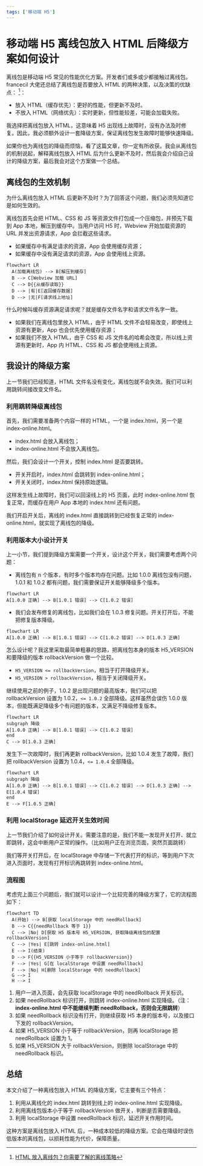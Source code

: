 ```yaml
---
tags: ['移动端 H5']
---
```


# 移动端 H5 离线包放入 HTML 后降级方案如何设计

离线包是移动端 H5 常见的性能优化方案。开发者们或多或少都接触过离线包。francecil 大佬还总结了离线包是否要放入 HTML 的两种决策，以及决策的优缺点： [^1]：

- 放入 HTML（缓存优先）：更好的性能，但更新不及时。
- 不放入 HTML（网络优先）：实时更新，但性能较差，可能会加载失败。

我选择把离线包放入 HTML，这意味着 H5 出现线上故障时，没有办法及时修复。因此，我必须额外设计一套降级方案，保证离线包发生故障时能够快速降级。

如果你也为离线包的降级而烦恼，看了这篇文章，你一定有所收获。我会从离线包的机制说起，解释离线包放入 HTML 后为什么更新不及时，然后我会介绍自己设计的降级方案，最后我会对这个方案做一个总结。

## 离线包的生效机制

为什么离线包放入 HTML 后更新不及时？为了回答这个问题，我们必须先知道它是如何生效的。

离线包首先会把 HTML、CSS 和 JS 等资源文件打包成一个压缩包，并预先下载到 App 本地，解压到缓存中。当用户访问 H5 时，Webview 开始加载资源的 URL 并发出资源请求，App 会拦截这些请求。

- 如果缓存中有满足请求的资源，App 会使用缓存资源；
- 如果缓存中没有满足请求的资源，App 会使用线上资源。

```mermaid
flowchart LR
  A(加载离线包) --> B[解压到缓存]
  B --> C[Webview 加载 URL]
  C --> D{{从缓存读取}}
  D --> |有|E[返回缓存数据]
  D --> |无|F[请求线上地址]
```

什么时候叫缓存资源满足请求呢？就是缓存文件名字和请求文件名字一致。

- 如果我们在离线包里放入 HTML，由于 HTML 文件不会轻易改变，即使线上资源有更新，App 也会优先使用缓存资源；
- 如果我们不放入 HTML，由于 CSS 和 JS 文件名的哈希会改变，所以线上资源有更新时，App 内 HTML、CSS 和 JS 都会使用线上资源。

## 我设计的降级方案

上一节我们已经知道，HTML 文件名没有变化，离线包就不会失效。我们可以利用跳转间接改变文件名。

### 利用跳转降级离线包

首先，我们需要准备两个内容一样的 HTML，一个是 index.html，另一个是 index-online.html。

- index.html 会放入离线包；
- index-online.html 不会放入离线包。


然后，我们会设计一个开关，控制 index.html 是否要跳转。

- 开关开启时，index.html 会跳转到 index-online.html；
- 开关关闭时，index.html 保持原始逻辑。

这样发生线上故障时，我们可以回滚线上的 H5 页面，此时 index-online.html 恢复正常，而缓存在用户 App 本地的 index.html 还有问题。

我们开启开关后，离线的 index.html 直接跳转到已经恢复正常的 index-online.html，就实现了离线包的降级。

### 利用版本大小设计开关

上一小节，我们提到降级方案需要一个开关，设计这个开关，我们需要考虑两个问题：

- 离线包有 n 个版本，有时多个版本均存在问题。比如 1.0.0 离线包没有问题，1.0.1 和 1.0.2 都有问题，我们需要保证开关能够降级多个版本。

```mermaid
flowchart LR
A[1.0.0 正确] --> B[1.0.1 错误] --> C[1.0.2 错误]
```

- 我们会发布修复的离线包，比如我们会在 1.0.3 修复问题。开关打开后，不能把修复版本降级。

```mermaid
flowchart LR
A[1.0.0 正确] --> B[1.0.1 错误] --> C[1.0.2 错误] --> D[1.0.3 正确]
```

怎么设计呢？我这里采取最简单粗暴的思路，把离线包本身的版本 H5_VERSION 和要降级的版本 rollbackVersion 做一个比较。

- `H5_VERSION <= rollbackVersion`，相当于打开降级开关。
- `H5_VERSION > rollbackVersion`，相当于关闭降级开关。

继续使用之前的例子，1.0.2 是出现问题的最高版本，我们可以把 rollbackVersion 设置为 1.0.2，`<= 1.0.2` 全部降级。这样虽然会误伤 1.0.0 版本，但能既满足降级多个有问题的版本，又满足不降级修复版本。

```mermaid
flowchart LR
subgraph 降级
A[1.0.0 正确] --> B[1.0.1 错误] --> C[1.0.2 错误]
end
C --> D[1.0.3 正确]
```

发生下一次故障时，我们再更新 rollbackVersion，比如 1.0.4 发生了故障，我们把 rollbackVersion 设置为 1.0.4，`<= 1.0.4` 全部降级。

```mermaid
flowchart LR
subgraph 降级
A[1.0.0 正确] --> B[1.0.1 错误] --> C[1.0.2 错误] --> D[1.0.3 正确] --> E[1.0.4 错误]
end
E --> F[1.0.5 正确]
```

### 利用 localStorage 延迟开关生效时间

上一节我们介绍了如何设计开关。需要注意的是，我们不能一发现开关打开、就立即跳转，这会中断用户正常的操作。（比如用户正在浏览页面，突然页面跳转）

我们等开关打开后，在 localStorage 中存储一下代表打开的标识，等到用户下次进入页面时，发现有打开标识再跳转到 index-online.html。

### 流程图

考虑完上面三个问题后，我们就可以设计一个比较完善的降级方案了，它的流程图如下：

```mermaid
flowchart TD
  A(开始) --> B[获取 localStorage 中的 needRollback]
  B --> C{{needRollback 等于 1}}
  C --> |No| D[获取 H5 版本号 H5_VERSION, 获取降级离线包的配置 rollbackVersion]
  C --> |Yes| E[跳转 index-online.html]
  E --> I(结束)
  D --> F{{H5_VERSION 小于等于 rollbackVersion}}
  F --> |Yes| G[在 localStorage 中设置 needRollback]
  F --> |No| H[删除 localStorage 中的 needRollback]
  G --> I
  H --> I
```

1. 用户一进入页面，会先获取 localStorage 中的 needRollback 开关标识。
2. 如果 needRollback 标识打开，则跳转 index-online.html 实现降级。（注：**index-online.html 中不能继续判断 needRollback，否则会无限跳转**）
3. 如果 needRollback 标识没有打开，则继续获取 H5 本身的版本号，以及接口下发的 rollbackVersion。
4. 如果 H5_VERSION 小于等于 rollbackVersion，则再 localStorage 把 needRollback 设置为 1。
5. 如果 H5_VERSION 大于 rollbackVersion，则删除 localStorage 中的 needRollback 标识。

## 总结

本文介绍了一种离线包放入 HTML 的降级方案，它主要有三个特点：

1. 利用从离线化的 index.html 跳转到线上的 index-online.html 实现降级。
2. 利用离线包版本小于等于 rollbackVersion 做开关，判断是否需要降级。
3. 利用 localStorage 中设置 needRollback 标识，延迟开关作用时间。

这种方案是离线包放入 HTML 后，一种成本较低的降级方案。它会在降级时误伤低版本的离线包，以损耗性能为代价，保障质量。

[^1]: [HTML 放入离线包？你需要了解的离线策略](https://juejin.cn/post/7254549436625256506)
